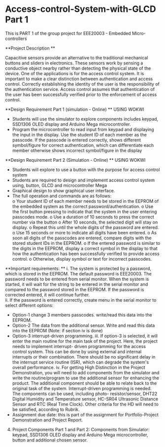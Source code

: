 # Access-control-System-with-GLCD Part 1

This is PART 1 of the group project for EEE20003 - Embedded Micro-controllers

**Project Description **

Capacitive sensors provide an alternative to the traditional mechanical buttons 
and sliders in electronics. These sensors work by sensing a conductive object 
nearby rather than detecting the physical state of the device. One of the 
applications is for the access control system. It is important to make a clear 
distinction between authentication and access control. Correctly establishing 
the identity of the user is the responsibility of the authentication service. 
Access control assumes that authentication of the user has been successfully 
verified prior to the enforcement of access control. 

**Design Requirement Part 1 (simulation - Online) ** USING WOKWI
* Students will use the simulator to explore components includes 
keypad, SSD1306 OLED display and Arduino Mega microcontroller. 
* Program the microcontroller to read input from keypad and displaying 
the input in the display. Use the student ID of each member as the 
passcode. If the passcode is entered correctly, shows different 
symbol/figure for correct authentication, which can differentiate each 
member otherwise shows incorrect symbol/figure in the display 


**Design Requirement Part 2 (Simulation - Online) ** USING WOKWI
* Students will explore to use a button with the purpose for access 
control system  
* Students are required to design and implement access control system 
using, button, GLCD and microcontroller Mega 
* Graphical design to show graphical user interface. 
* The full operation and commands are as follows:  
o Your student ID of each member needs to be stored in the 
EEPROM of the embedded system as the correct 
password/authentication. 
o Use the first button pressing to indicate that the system in the 
user entering passcodes mode. 
o Use a duration of 10 seconds to press the correct number via 
the button 
o After 10 seconds, the selected digit will stay on display. 
o Repeat this until the whole digits of the password are entered. 
o Use 15 seconds or more to indicate all digits have been entered. 
o As soon all digits of the passcodes are entered, compare digits 
with the stored student IDs in the EEPROM. 
o If the entered password is similar to the digits in the EEPROM, 
display a correct symbol in the display to that how the 
authentication has been successfully verified to provide access 
control. 
o Otherwise, display symbol or text for incorrect passcodes.

**Important requirements:  **
i. The system is protected by a password, which is stored in the 
EEPROM. The default password is EEE20003. The password 
needs to be entered from serial monitor. When the system is 
started, it will wait for the string to be entered in the serial monitor 
and compared to the password stored in the EEPROM. If the 
password is corrected entered, it will continue further.  
ii. If the password is entered correctly, create menu in the serial 
monitor to select different options:  
* Option-1  change 3 members passcodes. write/read this data 
into the EEPROM. 
* Option-2  The data from the additional sensor. Write and read 
this data into the EEPROM (Note: if section iv is done)  
* Option-3 interrupt-driven programming. 
iii. If option-3 is selected, it will enter the main routine for the main 
task of the project. Here, the project needs to implement interrupt-
driven programming for the access control system. This can be 
done by using external and internal interrupts or their 
combination. There should be no significant delay in the interrupt 
service routine (ISR), which can degrade the system's overall 
performance. 
iv. For getting High Distinction in the Project Demonstration, you will 
need to add components from the simulator and write the 
routine/program to use the additional sensor for enhancing the 
product. The additional component should be able to relate back 
to the original task of the system. Interrupt-driven programming is 
needed. The components can be used, including photo-
resistor/sensor, DHT22 Digital Humidity and Temperature sensor, 
HC-SR04 Ultrasonic Distance Sensor and RTC (Real Time 
Clock). Other criteria for the HD will need to be satisfied, 
according to Rubrik. 
* Assignment due date: this is part of the assignment for Portfolio-Project 
Demonstration and Project Report. 
4. Project Components 
Part 1 and Part 2: Components from Simulator: keypad, SSD1306 OLED 
display and Arduino Mega microcontroller, button and additional chosen 
sensor. 
